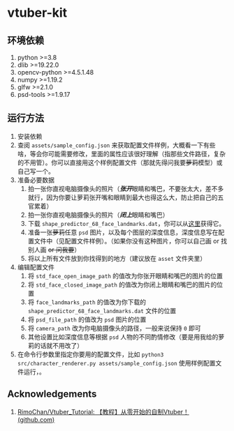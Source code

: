 # vtuber-kit

## 环境依赖

1. python >=3.8
2. dlib >=19.22.0
3. opencv-python >=4.5.1.48
4. numpy >=1.19.2
5. glfw >=2.1.0
6. psd-tools >=1.9.17

## 运行方法

1. 安装依赖
2. 查阅 `assets/sample_config.json` 来获取配置文件样例，大概看一下有些啥，等会你可能需要修改，里面的属性应该很好理解（指那些文件路径，复杂的不用管）。你可以直接用这个样例配置文件（那就先得问我要~~萝莉~~模型）或自己写一个。
3. 准备必要数据
    1. 拍一张你直视电脑摄像头的照片（***张开***眼睛和嘴巴，不要张太大，差不多就行，因为你要让萝莉张开嘴和眼睛到最大也得这么大，防止把自己的五官累着）
    2. 拍一张你直视电脑摄像头的照片（***闭上***眼睛和嘴巴）
    3. 下载 `shape_predictor_68_face_landmarks.dat`，你可以从[这里](http://dlib.net/files/shape_predictor_68_face_landmarks.dat.bz2)获得它。
    4. 准备一张~~萝莉~~任意 `psd` 图片，以及每个图层的深度信息，深度信息写在配置文件中（见配置文件样例）。（如果你没有这种图片，你可以自己画 or 找别人画 ~~or 问我要~~）
    5. 将以上所有文件放到你找得到的地方（建议放在 `asset` 文件夹里）
4. 编辑配置文件
    1. 将  `std_face_open_image_path` 的值改为你张开眼睛和嘴巴的图片的位置
    2. 将 `std_face_closed_image_path` 的值改为你闭上眼睛和嘴巴的图片的位置
    3. 将 `face_landmarks_path` 的值改为你下载的 `shape_predictor_68_face_landmarks.dat` 文件的位置
    4. 将 `psd_file_path` 的值改为 `psd` 图片的位置
    5. 将 `camera_path` 改为你电脑摄像头的路径，一般来说保持 `0` 即可
    6. 其他设置比如深度信息等根据 `psd` 人物的不同酌情修改（要是用我给的萝莉的话就不用改了）
5. 在命令行参数里指定你要用的配置文件，比如  `python3 src/character_renderer.py assets/sample_config.json` 使用样例配置文件运行，。

## Acknowledgements

1. [RimoChan/Vtuber_Tutorial: 【教程】从零开始的自制Vtuber！ (github.com)](https://github.com/RimoChan/Vtuber_Tutorial)

